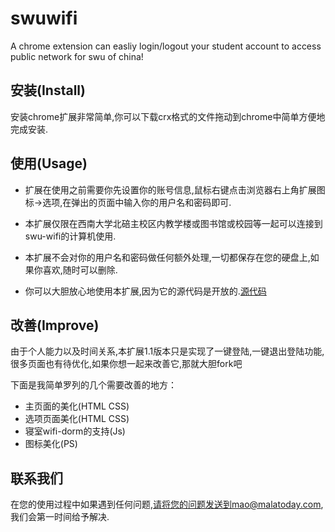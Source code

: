 # swuwifi
A chrome extension can easliy login/logout your student account to access public network for swu of china!

## 安装(Install)

安装chrome扩展非常简单,你可以下载crx格式的文件拖动到chrome中简单方便地完成安装.

## 使用(Usage)

- 扩展在使用之前需要你先设置你的账号信息,鼠标右键点击浏览器右上角扩展图标->选项,在弹出的页面中输入你的用户名和密码即可.

- 本扩展仅限在西南大学北碚主校区内教学楼或图书馆或校园等一起可以连接到swu-wifi的计算机使用.

- 本扩展不会对你的用户名和密码做任何额外处理,一切都保存在您的硬盘上,如果你喜欢,随时可以删除.

- 你可以大胆放心地使用本扩展,因为它的源代码是开放的.[源代码](https://github.com/swumao/swuwifi)

## 改善(Improve)

由于个人能力以及时间关系,本扩展1.1版本只是实现了一键登陆,一键退出登陆功能,很多页面也有待优化,如果你想一起来改善它,那就大胆fork吧

下面是我简单罗列的几个需要改善的地方：

- 主页面的美化(HTML CSS)
- 选项页面美化(HTML CSS)
- 寝室wifi-dorm的支持(Js)
- 图标美化(PS)

## 联系我们

在您的使用过程中如果遇到任何问题,请将您的问题发送到mao@malatoday.com,我们会第一时间给予解决.

